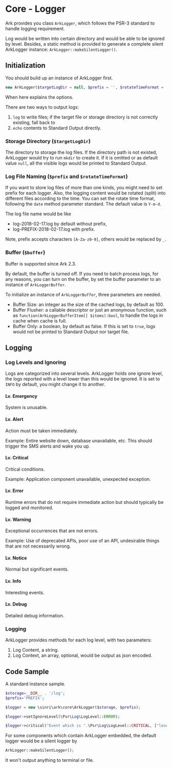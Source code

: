 # Core - Logger

Ark provides you class `ArkLogger`, which follows the PSR-3 standard to handle logging requirement.

Log would be written into certain directory and would be able to be ignored by level.
Besides, a static method is provided to generate a complete silent ArkLogger instance: `ArkLogger::makeSilentLogger()`.

## Initialization

You should build up an instance of ArkLogger first.

```php
new ArkLogger($targetLogDir = null, $prefix = '', $rotateTimeFormat = 'Y-m-d', $buffer = null);
```

When here explains the options.

There are two ways to output logs:

1. `log` to write files; if the target file or storage directory is not correctly existing, fall back to
2. `echo` contents to Standard Output directly.

### Storage Directory (`$targetLogDir`)

The directory to storage the log files.
If the directory path is not existed, ArkLogger would try to run `mkdir` to create it.
If it is omitted or as default value `null`, all the visible logs would be printed to Standard Output. 

### Log File Naming (`$prefix` and `$rotateTimeFormat`)

If you want to store log files of more than one kinds, you might need to set prefix for each logger.
Also, the logging content would be rotated (split) into different files according to the time.
You can set the rotate time format, following the `date` method parameter standard.
The default value is `Y-m-d`.

The log file name would be like

* log-2018-02-17.log by default without prefix,
* log-PREFIX-2018-02-17.log with prefix.

Note, prefix accepts characters `[A-Za-z0-9]`, others would be replaced by `_`.
  

### Buffer (`$buffer`)

Buffer is supported since Ark 2.3.

By default, the buffer is turned off.
If you need to batch process logs, for any reasons, you can turn on the buffer,
by set the buffer parameter to an instance of `ArkLoggerBuffer`.

To initialize an instance of `ArkLoggerBuffer`, three parameters are needed.

* Buffer Size: an integer as the size of the cached logs, by default as 100.
* Buffer Flusher: a callable descriptor or just an anonymous function, such as `function(ArkLoggerBufferItem[] $items):bool`, to handle the logs in cache when cache is full.
* Buffer Only: a boolean, by default as false. If this is set to `true`, logs would not be printed to Standard Output nor target file.

## Logging

### Log Levels and Ignoring

Logs are categorized into several levels.
ArkLogger holds one ignore level,
the logs reported with a level lower than this would be ignored.
It is set to `INFO` by default, you might change it to another. 

#### Lv. Emergency

System is unusable.

#### Lv. Alert

Action must be taken immediately.

Example: Entire website down, database unavailable, etc. This should trigger the SMS alerts and wake you up.

#### Lv. Critical

Critical conditions.

Example: Application component unavailable, unexpected exception.
 

#### Lv. Error

Runtime errors that do not require immediate action but should typically be logged and monitored.

#### Lv. Warning

Exceptional occurrences that are not errors.

Example: Use of deprecated APIs, poor use of an API, undesirable things that are not necessarily wrong.

#### Lv. Notice

Normal but significant events.

#### Lv. Info

Interesting events.

#### Lv. Debug

Detailed debug information.

### Logging

ArkLogger provides methods for each log level, with two parameters:

1. Log Content, a string.
1. Log Context, an array, optional, would be output as json encoded.

## Code Sample

A standard instance sample.

```php
$storage=__DIR__ . '/log';
$prefix='PREFIX';

$logger = new \sinri\ark\core\ArkLogger($storage, $prefix);

$logger->setIgnoreLevel(\Psr\Log\LogLevel::ERROR);

$logger->critical("Event which is ".\Psr\Log\LogLevel::CRITICAL, ["level"=>\Psr\Log\LogLevel::CRITICAL]);
``` 

For some components which contain ArkLogger embedded,
the default logger would be a silent logger by 

```php 
ArkLogger::makeSilentLogger();
```

It won't output anything to terminal or file.